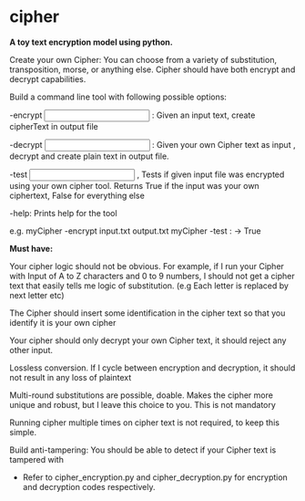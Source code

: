 # cipher
**A toy text encryption model using python.**

Create your own Cipher:  You can choose from a variety of substitution, transposition, morse, or anything else. Cipher should have both encrypt and decrypt capabilities.

Build a command line tool with following possible options:

<name-of-your-cipher-program>  -encrypt <input file> <output file>: Given an input text, create cipherText in output file

<name-of-your-cipher-program>  -decrypt <input file> <output file>: Given your own Cipher text as input , decrypt and create plain text in output file.

<name-of-your-cipher-program>  -test <input file> , Tests if given input file was encrypted using your own cipher tool.  Returns True if the input was your own ciphertext, False for everything else

<name-of-your-cipher-program>  -help: Prints help for the tool

e.g. myCipher -encrypt input.txt output.txt
myCipher -test <Myciphertext> : -> True

**Must have:**

Your cipher logic should not be obvious. For example, if I run your Cipher with Input of A to Z characters and 0 to 9 numbers, I should not get a cipher text that easily tells me logic of substitution. (e.g Each letter is replaced by next letter etc)

The Cipher should insert some identification in the cipher text so that you identify it is your own cipher

Your cipher should only decrypt your own Cipher text, it should reject any other input.

Lossless conversion. If I cycle between encryption and decryption, it should not result in any loss of plaintext

Multi-round substitutions are possible, doable. Makes the cipher more unique and robust, but I leave this choice to you. This is not mandatory  

Running cipher multiple times on cipher text is not required, to keep this simple.  

Build anti-tampering: You should be able to detect if your Cipher text is tampered with

- Refer to cipher_encryption.py and cipher_decryption.py for encryption and decryption codes respectively.

